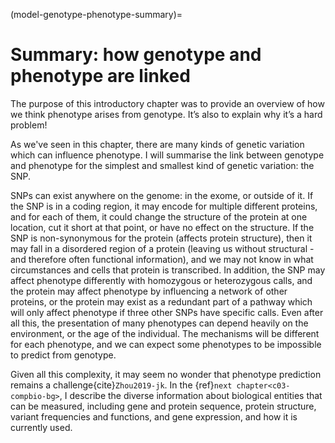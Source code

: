 (model-genotype-phenotype-summary)=
# Summary: how genotype and phenotype are linked

The purpose of this introductory chapter was to provide an overview of how we think phenotype arises from genotype. 
It’s also to explain why it’s a hard problem! 

As we've seen in this chapter, there are many kinds of genetic variation which can influence phenotype. 
I will summarise the link between genotype and phenotype for the simplest and smallest kind of genetic variation: the SNP.

SNPs can exist anywhere on the genome: in the exome, or outside of it. 
If the SNP is in a coding region, it may encode for multiple different proteins, and for each of them, it could change the structure of the protein at one location, cut it short at that point, or have no effect on the structure. 
If the SNP is non-synonymous for the protein (affects protein structure), then it may fall in a disordered region of a protein (leaving us without structural - and therefore often functional information), and we may not know in what circumstances and cells that protein is transcribed. 
In addition, the SNP may affect phenotype differently with homozygous or heterozygous calls, and the protein may affect phenotype by influencing a network of other proteins, or the protein may exist as a redundant part of a pathway which will only affect phenotype if three other SNPs have specific calls. 
Even after all this, the presentation of many phenotypes can depend heavily on the environment, or the age of the individual.
The mechanisms will be different for each phenotype, and we can expect some phenotypes to be impossible to predict from genotype.

Given all this complexity, it may seem no wonder that phenotype prediction remains a challenge{cite}`Zhou2019-jk`. 
In the {ref}`next chapter<c03-compbio-bg>`, I describe the diverse information about biological entities that can be measured, including gene and protein sequence, protein structure, variant frequencies and functions, and gene expression, and how it is currently used.